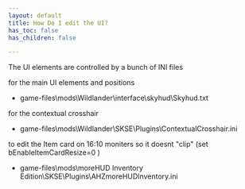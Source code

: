 ```yaml
---
layout: default
title: How Do I edit the UI?
has_toc: false
has_children: false

---
```



The UI elements are controlled by a bunch of INI files

for the main UI elements and positions
* game-files\mods\Wildlander\interface\skyhud\Skyhud.txt

for the contextual crosshair 
* game-files\mods\Wildlander\SKSE\Plugins\ContextualCrosshair.ini

to edit the Item card on 16:10 moniters so it doesnt "clip" (set bEnableItemCardResize=0 )
* game-files\mods\moreHUD Inventory Edition\SKSE\Plugins\AHZmoreHUDInventory.ini
